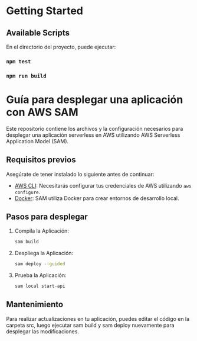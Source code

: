 # Getting Started

## Available Scripts

En el directorio del proyecto, puede ejecutar:

### `npm test`

### `npm run build`

# Guía para desplegar una aplicación con AWS SAM

Este repositorio contiene los archivos y la configuración necesarios para desplegar una aplicación serverless en AWS utilizando AWS Serverless Application Model (SAM).

## Requisitos previos

Asegúrate de tener instalado lo siguiente antes de continuar:

- [AWS CLI](https://aws.amazon.com/cli/): Necesitarás configurar tus credenciales de AWS utilizando `aws configure`.
- [Docker](https://www.docker.com/): SAM utiliza Docker para crear entornos de desarrollo local.

## Pasos para desplegar

1. Compila la Aplicación:

   ```bash
   sam build
   ```

2. Despliega la Aplicación:

   ```bash
   sam deploy --guided
   ```

3. Prueba la Aplicación:

   ```bash
   sam local start-api
   ```

## Mantenimiento

Para realizar actualizaciones en tu aplicación, puedes editar el código en la carpeta src, luego ejecutar sam build y sam deploy nuevamente para desplegar las modificaciones.
